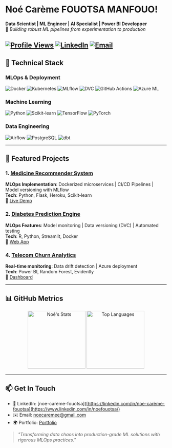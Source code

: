 # Noé Carème FOUOTSA MANFOUO!

**Data Scientist | ML Engineer | AI Specialist | Power BI Developper**  
🚀 *Building robust ML pipelines from experimentation to production*

[![Profile Views](https://komarev.com/ghpvc/?username=noe2019&color=blue&style=flat-square)](https://github.com/noe2019)
[![LinkedIn](https://img.shields.io/badge/-LinkedIn-0077B5?logo=linkedin&logoColor=white)](https://www.linkedin.com/in/noefouotsa/)
[![Email](https://img.shields.io/badge/-Email-D14836?logo=gmail&logoColor=white)](mailto:noecaremee@gmail.com)
---

## 🔧 **Technical Stack**

### **MLOps & Deployment**
<p>
  <img src="https://img.shields.io/badge/Docker-2496ED?logo=docker&logoColor=white" alt="Docker">
  <img src="https://img.shields.io/badge/Kubernetes-326CE5?logo=kubernetes&logoColor=white" alt="Kubernetes">
  <img src="https://img.shields.io/badge/MLflow-0194E2?logo=mlflow&logoColor=white" alt="MLflow">
  <img src="https://img.shields.io/badge/DVC-945DD6?logo=dataversioncontrol&logoColor=white" alt="DVC">
  <img src="https://img.shields.io/badge/GitHub_Actions-2088FF?logo=githubactions&logoColor=white" alt="GitHub Actions">
  <img src="https://img.shields.io/badge/Azure_Machine_Learning-0089D6?logo=microsoftazure&logoColor=white" alt="Azure ML">
</p>

### **Machine Learning**
<p>
  <img src="https://img.shields.io/badge/Python-3776AB?logo=python&logoColor=white" alt="Python">
  <img src="https://img.shields.io/badge/scikit_learn-F7931E?logo=scikitlearn&logoColor=white" alt="Scikit-learn">
  <img src="https://img.shields.io/badge/TensorFlow-FF6F00?logo=tensorflow&logoColor=white" alt="TensorFlow">
  <img src="https://img.shields.io/badge/PyTorch-EE4C2C?logo=pytorch&logoColor=white" alt="PyTorch">
</p>

### **Data Engineering**
<p>
  <img src="https://img.shields.io/badge/Apache_Airflow-017CEE?logo=apacheairflow&logoColor=white" alt="Airflow">
  <img src="https://img.shields.io/badge/PostgreSQL-4169E1?logo=postgresql&logoColor=white" alt="PostgreSQL">
  <img src="https://img.shields.io/badge/dbt-FF694B?logo=dbt&logoColor=white" alt="dbt">
</p>

---

## 🚀 **Featured Projects**

### 1. [Medicine Recommender System](https://github.com/noe2019/Medecine-Recommender)
**MLOps Implementation**: Dockerized microservices | CI/CD Pipelines | Model versioning with MLflow  
**Tech**: Python, Flask, Heroku, Scikit-learn  
📌 [Live Demo](https://aidoctor-227700301703.herokuapp.com/)

### 2. [Diabetes Prediction Engine](https://github.com/noe2019/Early-Diabetes)
**MLOps Features**: Model monitoring | Data versioning (DVC) | Automated testing  
**Tech**: R, Python, Streamlit, Docker  
📌 [Web App](https://et2dmapp.streamlit.app/)

### 4. [Telecom Churn Analytics](https://github.com/noe2019/Telecom-Churn-Analysis-And-Prediction)
**Real-time monitoring**: Data drift detection | Azure deployment  
**Tech**: Power BI, Random Forest, Evidently  
📌 [Dashboard]([https://app.powerbi.com/your-link](https://app.powerbi.com/view?r=eyJrIjoiYTQ4ODNhNTItMWVkZC00ZjQ1LTgzYjYtNDIwOWI0ZjZkOWIxIiwidCI6ImI1NWIwM2YzLTIyZmUtNDAyNi1hM2Y0LWQ2NTVjOThiNDAyMCJ9))

---

## 📊 **GitHub Metrics**

<div align="center">
  <img height="180em" src="https://github-readme-stats.vercel.app/api?username=noe2019&show_icons=true&theme=radical&hide_border=true" alt="Noé's Stats">
  <img height="180em" src="https://github-readme-stats.vercel.app/api/top-langs/?username=noe2019&layout=compact&theme=radical&hide_border=true&hide=html,css" alt="Top Languages">
</div>

---

## 📫 **Get In Touch**
- 💼 LinkedIn: [noe-carème-fouotsa]([https://linkedin.com/in/noe-carème-fouotsa](https://www.linkedin.com/in/noefouotsa/)
- ✉️ Email: [noecaremee@gmail.com](mailto:noecaremee@gmail.com)
- 🌍 Portfolio: [Portfolio]([https://yourportfolio.com](https://noe2019.github.io/DA-Portfolio-Website/))

> *"Transforming data chaos into production-grade ML solutions with rigorous MLOps practices."*
